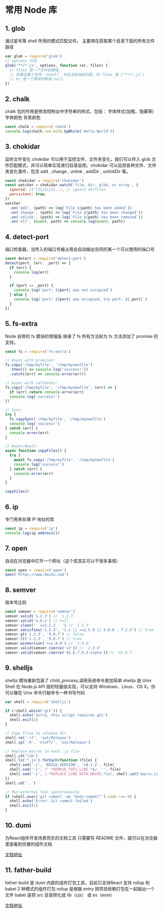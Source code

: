 # 常用 Node 库

## 1. glob

通过星号等 shell 所用的模式匹配文件。
主要用在获取某个目录下面的所有文件路径

```js
var glob = require('glob')
// options 可选
glob('**/*.js', options, function (er, files) {
  // files 是一个文件名数组。
  // 如果设置了选项 `nonull` 并且没有找到匹配，则 files 是 ["**/*.js"]
  // er 是一个错误对象或 null。
})
```

## 2. chalk

chalk 包的作用是修改控制台中字符串的样式，包括：
字体样式(加粗、隐藏等)
字体颜色
背景颜色

```js
const chalk = require('chalk')
console.log(chalk.red.bold.bgWhite('Hello World'))
```

## 3. chokidar

监听文件变化
chokidar 可以用于监控文件、文件夹变化，我们可以传入 glob 文件匹配模式，并可以简单实现递归目录监控。chokidar 可以监控各种文件、文件夹变化事件，包含 add , change , unlink , addDir , unlinkDir 等。

```js
const chokidar = require('chokidar')
const watcher = chokidar.watch('file, dir, glob, or array', {
  ignored: /(^|[\/\\])\../, // ignore dotfiles
  persistent: true,
})
watcher
  .on('add', (path) => log(`File ${path} has been added`))
  .on('change', (path) => log(`File ${path} has been changed`))
  .on('unlink', (path) => log(`File ${path} has been removed`))
  .on('all', (event, path) => console.log(event, path))
```

## 4. detect-port

端口检查器，当传入的端口号被占用会自动输出空闲的某一个可以使用的端口号

```js
const detect = require('detect-port')
detect(port, (err, _port) => {
  if (err) {
    console.log(err)
  }

  if (port == _port) {
    console.log(`port: ${port} was not occupied`)
  } else {
    console.log(`port: ${port} was occupied, try port: ${_port}`)
  }
})
```

## 5. fs-extra

Node 自带的 fs 模块的增强版
继承了 fs 所有方法和为 fs 方法添加了 promise 的支持。

```js
const fs = require('fs-extra')

// Async with promises:
fs.copy('/tmp/myfile', '/tmp/mynewfile')
  .then(() => console.log('success!'))
  .catch((err) => console.error(err))

// Async with callbacks:
fs.copy('/tmp/myfile', '/tmp/mynewfile', (err) => {
  if (err) return console.error(err)
  console.log('success!')
})

// Sync:
try {
  fs.copySync('/tmp/myfile', '/tmp/mynewfile')
  console.log('success!')
} catch (err) {
  console.error(err)
}

// Async/Await:
async function copyFiles() {
  try {
    await fs.copy('/tmp/myfile', '/tmp/mynewfile')
    console.log('success!')
  } catch (err) {
    console.error(err)
  }
}

copyFiles()
```

## 6. ip

专门用来处理 IP 地址的库

```js
const ip = require('ip')
console.log(ip.address())
```

## 7. open

自动在浏览器中打开一个网址（这个库其实可以干很多事情）

```js
const open = require('open')
open('https://www.baidu.com')
```

## 8. semver

版本号比较

```js
const semver = require('semver')
semver.valid('1.2.3') // '1.2.3'
semver.valid('a.b.c') // null
semver.clean('  =v1.2.3   ') // '1.2.3'
semver.satisfies('1.2.3', '1.x || >=2.5.0 || 5.0.0 - 7.2.3') // true
semver.gt('1.2.3', '9.8.7') // false
semver.lt('1.2.3', '9.8.7') // true
semver.minVersion('>=1.0.0') // '1.0.0'
semver.valid(semver.coerce('v2')) // '2.0.0'
semver.valid(semver.coerce('42.6.7.9.3-alpha')) // '42.6.7'
```

## 9. shelljs

shelljs 模块重新包装了 child_process,调用系统命令更加简单
shelljs 是 Unix Shell 在 Node.js API 层的轻量级实现，可以支持 Windows、Linux、OS X。你可以像在 Unix 命令行敲命令一样书写代码

```js
var shell = require('shelljs')

if (!shell.which('git')) {
  shell.echo('Sorry, this script requires git')
  shell.exit(1)
}

// Copy files to release dir
shell.rm('-rf', 'out/Release')
shell.cp('-R', 'stuff/', 'out/Release')

// Replace macros in each .js file
shell.cd('lib')
shell.ls('*.js').forEach(function (file) {
  shell.sed('-i', 'BUILD_VERSION', 'v0.1.2', file)
  shell.sed('-i', /^.*REMOVE_THIS_LINE.*$/, '', file)
  shell.sed('-i', /.*REPLACE_LINE_WITH_MACRO.*\n/, shell.cat('macro.js'), file)
})
shell.cd('..')

// Run external tool synchronously
if (shell.exec('git commit -am "Auto-commit"').code !== 0) {
  shell.echo('Error: Git commit failed')
  shell.exit(1)
}
```

## 10. dumi

为React组件开发场景而生的文档工具
只需要写 README 文件，就可以在浏览器里面看到优雅的组件文档

[文档地址](https://d.umijs.org/zh-CN)

## 11. father-build

father-build 是 dumi 内部的组件打包工具，目前只支持React
支持 rollup 和 babel 2 种模式的组件打包
rollup 是根据 entry 把项目依赖打包在一起输出一个文件
babel 是把 src 目录转化成 lib（cjs） 或 es（esm）

[文档地址](https://github.com/umijs/father)
